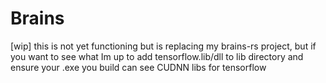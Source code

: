 # Brains
[wip] this is not yet functioning but is replacing my brains-rs project, but if you want to see what Im up to add tensorflow.lib/dll to lib directory and ensure your .exe you build can see CUDNN libs for tensorflow
